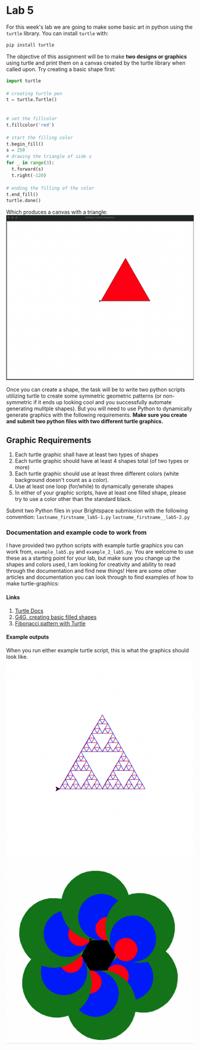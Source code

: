 # Lab 5

For this week's lab we are going to make some basic art in python  using the `turtle` library. You can install `turtle` with:
```bash
pip install turtle
```

The objective of this assignment will be to make **two designs or graphics** using turtle and print them on a canvas created by the turtle library when called upon. Try creating a basic shape first:
```python
import turtle 
  
# creating turtle pen 
t = turtle.Turtle() 
  
  
# set the fillcolor 
t.fillcolor('red') 
  
# start the filling color 
t.begin_fill() 
s = 250
# drawing the triangle of side s 
for _ in range(3): 
  t.forward(s) 
  t.right(-120) 
  
# ending the filling of the color 
t.end_fill() 
turtle.done()

```
Which produces a canvas with a triangle:
![red-triangle](images/red-triangle.png)

Once you can create a shape, the task will be to write two python scripts utilizing turtle to create some symmetric geometric patterns (or non-symmetric if it ends up looking cool and you successfully automate generating mulitple shapes). But you will need to use Python to dynamically generate graphics with the following requirements.
**Make sure you create and submit two python files with two different turtle graphics.**

## Graphic Requirements
1. Each turtle graphic shall have at least two types of shapes
2. Each turtle graphic should have at least 4 shapes total (of two types or more)
3. Each turtle graphic should use at least three different colors  (white background doesn't count as a color).
4. Use at least one loop (for/while) to dynamically generate shapes
5. In either of your graphic scripts, have at least one filled shape, please try to use a color other than the standard black.

Submit two Python files in your Brightspace submission with the following convention:
`lastname_firstname_lab5-1.py`
`lastname_firstname__lab5-2.py`



### Documentation and example code to work from
I have provided two python scripts with example turtle graphics you can work from, `example_lab5.py` and `example_2_lab5.py`. You are welcome to use these as a starting point for your lab, but make sure you change up the shapes and colors used, I am looking for creativity and ability to read through the documentation and find new things! Here are some other articles and documentation you can look through to find examples of how to make turtle-graphics:

#### Links
1. [Turtle Docs](https://docs.python.org/3/library/turtle.html#module-turtle)
1. [G4G, creating basic filled shapes](https://www.geeksforgeeks.org/draw-color-filled-shapes-in-turtle-python/)
1. [Fibonacci pattern with Turtle](https://www.geeksforgeeks.org/python-plotting-fibonacci-spiral-fractal-using-turtle/)


#### Example outputs
When you run either example turtle script, this is what the graphics should look like.
![Lab 5 Example 1](images/example_lab5.png)
![Lab 5 Example 2](images/example_2_lab5.png)
